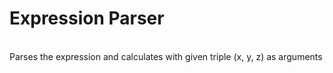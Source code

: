 # Expression Parser
<br>
Parses the expression and calculates with given triple (x, y, z) as arguments
